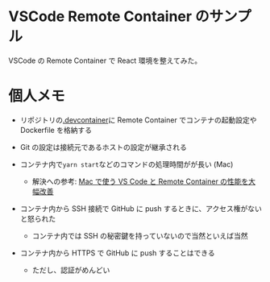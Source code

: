 # VSCode Remote Container のサンプル

VSCode の Remote Container で React 環境を整えてみた。

# 個人メモ

- リポジトリの[.devcontainer](./.devcontainer)に Remote Container でコンテナの起動設定や Dockerfile を格納する

- Git の設定は接続元であるホストの設定が継承される

- コンテナ内で`yarn start`などのコマンドの処理時間がが長い (Mac)

  - 解決への参考: [Mac で使う VS Code と Remote Container の性能を大幅改善](https://www.keisuke69.net/entry/2021/09/15/104532)

- コンテナ内から SSH 接続で GitHub に push するときに、アクセス権がないと怒られた

  - コンテナ内では SSH の秘密鍵を持っていないので当然といえば当然

- コンテナ内から HTTPS で GitHub に push することはできる
  - ただし、認証がめんどい
